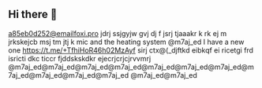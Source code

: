 ## Hi there 👋

<!--
**Sgadzz1/Sgadzz1** is a ✨ _special_ ✨ repository because its `README.md` (this file) appears on your GitHub profile.

Here are some ideas to get you started:

- 🔭 I’m currently working on ...
- 🌱 I’m currently learning ...
- 👯 I’m looking to collaborate on ...
- 🤔 I’m looking for help with ...
- 💬 Ask me about ...
- 📫 How to reach me: ...
- 😄 Pronouns: ...
- ⚡ Fun fact: ...
-->
a85eb0d252@emailfoxi.pro
jdrj ssjgyjw gvj dj f
 jsrj tjaaakr k rk ej m  jrkskejcb
  msj tm jtj k mic and the heating system 
  @m7aj_ed I have a new one https://t.me/+TfhiHoR46h02MzAyf
  sirj ctx@(_djftkd
  eibkqf  ei ricetgi frd
  isricti   dkc ticcr fjddskskdkr
  ejecrjcrjcjrvvmrj 
  @m7aj_ed@m7aj_ed@m7aj_ed@m7aj_ed@m7aj_ed@m7aj_ed@m7aj_ed@m7aj_ed@m7aj_ed@m7aj_ed@m7aj_ed
  @m7aj_ed@m7aj_ed
